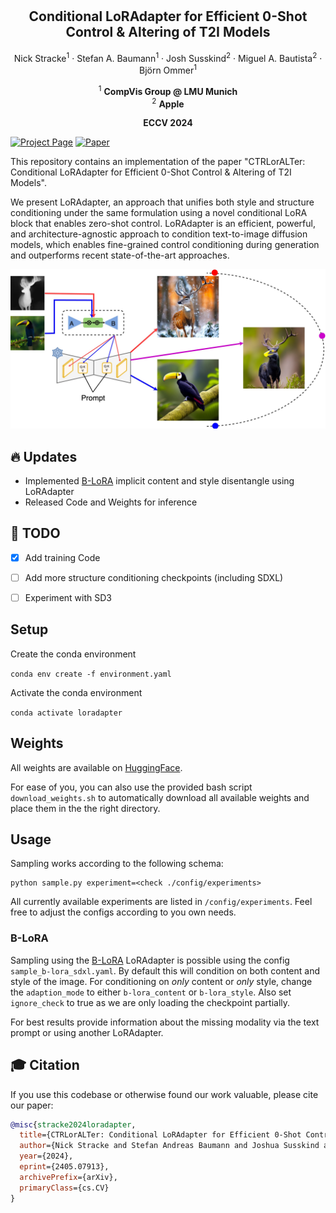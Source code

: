 # 

<p align="center">
 <h2 align="center">Conditional LoRAdapter for Efficient 0-Shot Control & Altering of T2I Models</h2>
 <p align="center"> 
 Nick Stracke<sup>1</sup> · Stefan A. Baumann<sup>1</sup> · Josh Susskind<sup>2</sup> · Miguel A. Bautista<sup>2</sup> · Björn Ommer<sup>1</sup>
 </p>
 <p align="center"> 
    <sup>1</sup> <b>CompVis Group @ LMU Munich</b> <br/>
    <sup>2</sup> <b>Apple</b>
 </p>
</p>
<p align="center">
 <b>ECCV 2024</b>
</p>


[![Project Page](https://img.shields.io/badge/Project-Page-blue)](https://compvis.github.io/LoRAdapter/)
[![Paper](https://img.shields.io/badge/arXiv-PDF-b31b1b)](https://arxiv.org/abs/2405.07913)

This repository contains an implementation of the paper "CTRLorALTer: Conditional LoRAdapter for Efficient 0-Shot Control & Altering of T2I Models".

We present LoRAdapter, an approach that unifies both style and structure conditioning under the same formulation using a novel conditional LoRA block that enables zero-shot control.
LoRAdapter is an efficient, powerful, and architecture-agnostic approach to condition text-to-image diffusion models, which enables fine-grained control conditioning during generation and outperforms recent state-of-the-art approaches.

![teaser](./docs/static/images/main.jpg)

## 🔥 Updates
- Implemented [B-LoRA](https://b-lora.github.io/B-LoRA/) implicit content and style disentangle using LoRAdapter
- Released Code and Weights for inference

## 💪 TODO
- [x] Add training Code
- [ ] Add more structure conditioning checkpoints (including SDXL)
- [ ] Experiment with SD3


## Setup

Create the conda environment

`conda env create -f environment.yaml `

Activate the conda environment

`conda activate loradapter`

## Weights

All weights are available on [HuggingFace](https://huggingface.co/kliyer/LoRAdapter/tree/main).

For ease of you, you can also use the provided bash script `download_weights.sh` to automatically download all available weights and place them in the the right directory.


## Usage
Sampling works according to the following schema:
```
python sample.py experiment=<check ./config/experiments>
```
All currently available experiments are listed in `/config/experiments`. Feel free to adjust the configs according to you own needs.

### B-LoRA
Sampling using the [B-LoRA](https://b-lora.github.io/B-LoRA/) LoRAdapter is possible using the config `sample_b-lora_sdxl.yaml`. By default this will condition on both content and style of the image. For conditioning on _only_ content or _only_ style, change the `adaption_mode` to either `b-lora_content` or `b-lora_style`. Also set `ignore_check` to true as we are only loading the checkpoint partially.

For best results provide information about the missing modality via the text prompt or using another LoRAdapter.



## 🎓 Citation

If you use this codebase or otherwise found our work valuable, please cite our paper:

```bibtex
@misc{stracke2024loradapter,
  title={CTRLorALTer: Conditional LoRAdapter for Efficient 0-Shot Control & Altering of T2I Models},
  author={Nick Stracke and Stefan Andreas Baumann and Joshua Susskind and Miguel Angel Bautista and Björn Ommer},
  year={2024},
  eprint={2405.07913},
  archivePrefix={arXiv},
  primaryClass={cs.CV}
}
```
